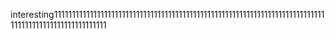 interesting1111111111111111111111111111111111111111111111111111111111111111111111111111111111111111111111111111111
